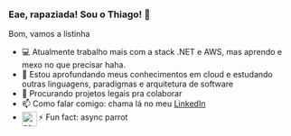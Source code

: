 ### Eae, rapaziada! Sou o Thiago! 🤙

Bom, vamos a listinha

- 💻 Atualmente trabalho mais com a stack .NET e AWS, mas aprendo e mexo no que precisar haha.
- 🌱 Estou aprofundando meus conhecimentos em cloud e estudando outras linguagens, paradigmas e arquitetura de software
- 👯 Procurando projetos legais pra colaborar
- 📫 Como falar comigo: chama lá no meu [LinkedIn][linkedin]
- ⚡ Fun fact: async parrot <img align="left" alt="async parrot" width="26px" src="https://cultofthepartyparrot.com/parrots/asyncparrot.gif" />


[linkedin]: https://www.linkedin.com/in/thiago-nmartins/
